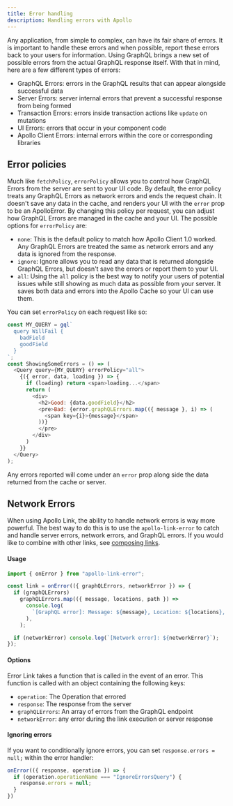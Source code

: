 ```yaml
---
title: Error handling
description: Handling errors with Apollo
---
```


Any application, from simple to complex, can have its fair share of errors. It is important to handle these errors and when possible, report these errors back to your users for information. Using GraphQL brings a new set of possible errors from the actual GraphQL response itself. With that in mind, here are a few different types of errors:

- GraphQL Errors: errors in the GraphQL results that can appear alongside successful data
- Server Errors: server internal errors that prevent a successful response from being formed
- Transaction Errors: errors inside transaction actions like `update` on mutations
- UI Errors: errors that occur in your component code
- Apollo Client Errors: internal errors within the core or corresponding libraries

<h2 id="policies" title="Error policies">Error policies</h2>

Much like `fetchPolicy`, `errorPolicy` allows you to control how GraphQL Errors from the server are sent to your UI code. By default, the error policy treats any GraphQL Errors as network errors and ends the request chain. It doesn't save any data in the cache, and renders your UI with the `error` prop to be an ApolloError. By changing this policy per request, you can adjust how GraphQL Errors are managed in the cache and your UI. The possible options for `errorPolicy` are:
- `none`: This is the default policy to match how Apollo Client 1.0 worked. Any GraphQL Errors are treated the same as network errors and any data is ignored from the response.
- `ignore`: Ignore allows you to read any data that is returned alongside GraphQL Errors, but doesn't save the errors or report them to your UI.
- `all`: Using the `all` policy is the best way to notify your users of potential issues while still showing as much data as possible from your server. It saves both data and errors into the Apollo Cache so your UI can use them.

You can set `errorPolicy` on each request like so:
```js
const MY_QUERY = gql`
  query WillFail {
    badField
    goodField
  }
`;
const ShowingSomeErrors = () => (
  <Query query={MY_QUERY} errorPolicy="all">
    {({ error, data, loading }) => {
      if (loading) return <span>loading...</span>
      return (
        <div>
          <h2>Good: {data.goodField}</h2>
          <pre>Bad: {error.graphQLErrors.map(({ message }, i) => (
            <span key={i}>{message}</span>
          ))}
          </pre>
        </div>
      )
    }}
  </Query>
);
```
Any errors reported will come under an `error` prop along side the data returned from the cache or server.


<h2 id="network" title="Network errors">Network Errors</h2>

When using Apollo Link, the ability to handle network errors is way more powerful. The best way to do this is to use the `apollo-link-error` to catch and handle server errors, network errors, and GraphQL errors. If you would like to combine with other links, see [composing links](https://www.apollographql.com/docs/link/composition.html).

#### Usage
```js
import { onError } from "apollo-link-error";

const link = onError(({ graphQLErrors, networkError }) => {
  if (graphQLErrors)
    graphQLErrors.map(({ message, locations, path }) =>
      console.log(
        `[GraphQL error]: Message: ${message}, Location: ${locations}, Path: ${path}`,
      ),
    );

  if (networkError) console.log(`[Network error]: ${networkError}`);
});
```

#### Options
Error Link takes a function that is called in the event of an error. This function is called with an object containing the following keys:
- `operation`: The Operation that errored
- `response`: The response from the server
- `graphQLErrors`: An array of errors from the GraphQL endpoint
- `networkError`: any error during the link execution or server response

#### Ignoring errors
If you want to conditionally ignore errors, you can set `response.errors = null;` within the error handler:

```js
onError(({ response, operation }) => {
  if (operation.operationName === "IgnoreErrorsQuery") {
    response.errors = null;
  }
})
```

